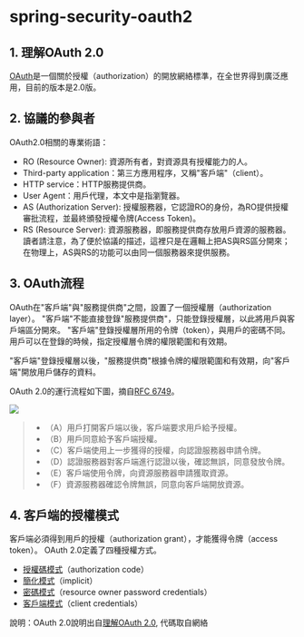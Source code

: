 # spring-security-oauth2

## 1. 理解OAuth 2.0
[OAuth](https://en.wikipedia.org/wiki/OAuth)是一個關於授權（authorization）的開放網絡標準，在全世界得到廣泛應用，目前的版本是2.0版。
## 2. 協議的參與者
OAuth2.0相關的專業術語：
* RO (Resource Owner): 資源所有者，對資源具有授權能力的人。
* Third-party application：第三方應用程序，又稱"客戶端"（cli​​ent）。
* HTTP service：HTTP服務提供商。
* User Agent：用戶代理，本文中是指瀏覽器。
* AS (Authorization Server): 授權服務器，它認證RO的身份，為RO提供授權審批流程，並最終頒發授權令牌(Access Token)。
* RS (Resource Server): 資源服務器，即服務提供商存放用戶資源的服務器。讀者請注意，為了便於協議的描述，這裡只是在邏輯上把AS與RS區分開來；在物理上，AS與RS的功能可以由同一個服務器來提供服務。

## 3. OAuth流程
OAuth在"客戶端"與"服務提供商"之間，設置了一個授權層（authorization layer）。 "客戶端"不能直接登錄"服務提供商"，只能登錄授權層，以此將用戶與客戶端區分開來。 "客戶端"登錄授權層所用的令牌（token），與用戶的密碼不同。用戶可以在登錄的時候，指定授權層令牌的權限範圍和有效期。

"客戶端"登錄授權層以後，"服務提供商"根據令牌的權限範圍和有效期，向"客戶端"開放用戶儲存的資料。

OAuth 2.0的運行流程如下圖，摘自[RFC 6749](https://tools.ietf.org/html/rfc6749)。

![](static/Protocol_Flow.jpg)

> * （A）用戶打開客戶端以後，客戶端要求用戶給予授權。
> * （B）用戶同意給予客戶端授權。
> * （C）客戶端使用上一步獲得的授權，向認證服務器申請令牌。
> * （D）認證服務器對客戶端進行認證以後，確認無誤，同意發放令牌。
> * （E）客戶端使用令牌，向資源服務器申請獲取資源。
> * （F）資源服務器確認令牌無誤，同意向客戶端開放資源。

## 4. 客戶端的授權模式
客戶端必須得到用戶的授權（authorization grant），才能獲得令牌（access token）。 OAuth 2.0定義了四種授權方式。
* [授權碼模式](code-grant/README.md)（authorization code）
* [簡化模式](implicit-grant/README.md)（implicit）
* [密碼模式](password-grant/README.md)（resource owner password credentials）
* [客戶端模式](client-grant/README.md)（client credentials）


說明：OAuth 2.0說明出自[理解OAuth 2.0](http://www.ruanyifeng.com/blog/2014/05/oauth_2_0.html), 代碼取自網絡
